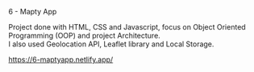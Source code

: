 6 - Mapty App

Project done with HTML, CSS and Javascript, focus on Object Oriented Programming (OOP) and project Architecture.  
I also used Geolocation API, Leaflet library and Local Storage.

https://6-maptyapp.netlify.app/